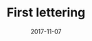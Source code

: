 ---
title: First lettering
layout: post-kodeku
date: 2017-11-07
excerpt: "asd"
tags: [tutorial, blogger]
kodeku : true
comments: true
---